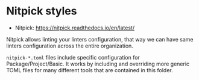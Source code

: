 # Nitpick styles

- Nitpick: https://nitpick.readthedocs.io/en/latest/

Nitpick allows linting your linters configuration, that way we can have
same linters configuration across the entire organization.

`nitpick-*.toml` files include specific configuration for Package/Project/Basic.
It works by including and overriding more generic TOML files for many different tools that
are contained in this folder.
